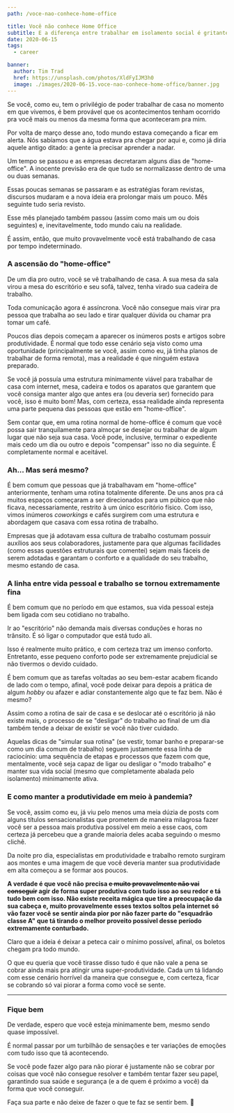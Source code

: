 ```yaml
---
path: /voce-nao-conhece-home-office

title: Você não conhece Home Office
subtitle: E a diferença entre trabalhar em isolamento social é gritante
date: 2020-06-15
tags:
  - career

banner:
  author: Tim Trad
  href: https://unsplash.com/photos/XldFyIJM3h0
  image: ./images/2020-06-15.voce-nao-conhece-home-office/banner.jpg
---
```


Se você, como eu, tem o privilégio de poder trabalhar de casa no momento em que vivemos, é bem provável que os acontecimentos tenham ocorrido pra você mais ou menos da mesma forma que aconteceram pra mim.

Por volta de março desse ano, todo mundo estava começando a ficar em alerta. Nós sabíamos que a água estava pra chegar por aqui e, como já diria aquele antigo ditado: a gente ia precisar aprender a nadar.

Um tempo se passou e as empresas decretaram alguns dias de "home-office". A inocente previsão era de que tudo se normalizasse dentro de uma ou duas semanas.

Essas poucas semanas se passaram e as estratégias foram revistas, discursos mudaram e a nova ideia era prolongar mais um pouco. Mês seguinte tudo seria revisto.

Esse mês planejado também passou (assim como mais um ou dois seguintes) e, inevitavelmente, todo mundo caiu na realidade.

É assim, então, que muito provavelmente você está trabalhando de casa por tempo indeterminado.

### A ascensão do "home-office"
De um dia pro outro, você se vê trabalhando de casa. A sua mesa da sala virou a mesa do escritório e seu sofá, talvez, tenha virado sua cadeira de trabalho.

Toda comunicação agora é assíncrona. Você não consegue mais virar pra pessoa que trabalha ao seu lado e tirar qualquer dúvida ou chamar pra tomar um café.

Poucos dias depois começam a aparecer os inúmeros posts e artigos sobre produtividade. É normal que todo esse cenário seja visto como uma oportunidade (principalmente se você, assim como eu, já tinha planos de trabalhar de forma remota), mas a realidade é que ninguém estava preparado.

Se você já possuía uma estrutura minimamente viável para trabalhar de casa com internet, mesa, cadeira e todos os aparatos que garantem que você consiga manter algo que antes era (ou deveria ser) fornecido para você, isso é muito bom! Mas, com certeza, essa realidade ainda representa uma parte pequena das pessoas que estão em "home-office".

Sem contar que, em uma rotina normal de home-office é comum que você possa sair tranquilamente para almoçar se desejar ou trabalhar de algum lugar que não seja sua casa. Você pode, inclusive, terminar o expediente mais cedo um dia ou outro e depois "compensar" isso no dia seguinte. É completamente normal e aceitável.

### Ah... Mas será mesmo?
É bem comum que pessoas que já trabalhavam em "home-office" anteriormente, tenham uma rotina totalmente diferente. De uns anos pra cá muitos espaços começaram a ser direcionados para um púbico que não ficava, necessariamente, restrito à um único escritório físico. Com isso, vimos inúmeros _coworkings_ e cafés surgirem com uma estrutura e abordagem que casava com essa rotina de trabalho.

Empresas que já adotavam essa cultura de trabalho costumam possuir auxílios aos seus colaboradores, justamente para que algumas facilidades (como essas questões estruturais que comentei) sejam mais fáceis de serem adotadas e garantam o conforto e a qualidade do seu trabalho, mesmo estando de casa.

### A linha entre vida pessoal e trabalho se tornou extremamente fina
É bem comum que no período em que estamos, sua vida pessoal esteja bem ligada com seu cotidiano no trabalho.

Ir ao "escritório" não demanda mais diversas conduções e horas no trânsito. É só ligar o computador que está tudo ali.

Isso é realmente muito prático, e com certeza traz um imenso conforto. Entretanto, esse pequeno conforto pode ser extremamente prejudicial se não tivermos o devido cuidado.

É bem comum que as tarefas voltadas ao seu bem-estar acabem ficando de lado com o tempo, afinal, você pode deixar para depois a prática de algum _hobby_ ou afazer e adiar constantemente algo que te faz bem. Não é mesmo?

Assim como a rotina de sair de casa e se deslocar até o escritório já não existe mais, o processo de se "desligar" do trabalho ao final de um dia também tende a deixar de existir se você não tiver cuidado.

Aquelas dicas de "simular sua rotina" (se vestir, tomar banho e preparar-se como um dia comum de trabalho) seguem justamente essa linha de raciocínio: uma sequência de etapas e processos que fazem com que, mentalmente, você seja capaz de ligar ou desligar o "modo trabalho" e manter sua vida social (mesmo que completamente abalada pelo isolamento) minimamente ativa.

### E como manter a produtividade em meio à pandemia?
Se você, assim como eu, já viu pelo menos uma meia dúzia de posts com alguns títulos sensacionalistas que prometem de maneira milagrosa fazer você ser a pessoa mais produtiva possível em meio a esse caos, com certeza já percebeu que a grande maioria deles acaba seguindo o mesmo clichê.

Da noite pro dia, especialistas em produtividade e trabalho remoto surgiram aos montes e uma imagem de que você deveria manter sua produtividade em alta começou a se formar aos poucos.

**A verdade é que você não precisa ~~e muito provavelmente não vai conseguir~~ agir de forma super produtiva com tudo isso ao seu redor e tá tudo bem com isso. Não existe receita mágica que tire a preocupação da sua cabeça e, muito provavelmente esses textos soltos pela internet só vão fazer você se sentir ainda pior por não fazer parte do "esquadrão classe A" que tá tirando o melhor proveito possível desse período extremamente conturbado.**

Claro que a ideia é deixar a peteca cair o mínimo possível, afinal, os boletos chegam pra todo mundo.

O que eu queria que você tirasse disso tudo é que não vale a pena se cobrar ainda mais pra atingir uma super-produtividade. Cada um tá lidando com esse cenário horrível da maneira que consegue e, com certeza, ficar se cobrando só vai piorar a forma como você se sente.

---
### Fique bem
De verdade, espero que você esteja minimamente bem, mesmo sendo quase impossível.

É normal passar por um turbilhão de sensações e ter variações de emoções com tudo isso que tá acontecendo.

Se você pode fazer algo para não piorar é justamente não se cobrar por coisas que você não consegue resolver e também tentar fazer seu papel, garantindo sua saúde e segurança (e a de quem é próximo a você) da forma que você conseguir.

Faça sua parte e não deixe de fazer o que te faz se sentir bem. 🙂
